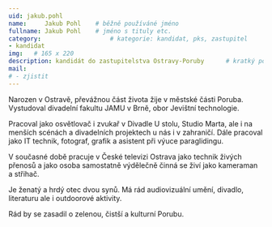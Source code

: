 ```yaml
---
uid: jakub.pohl
name:     Jakub Pohl  	# běžně používáné jméno
fullname: Jakub Pohl  	# jméno s tituly etc.
category:                 	# kategorie: kandidat, pks, zastupitel
- kandidat 
img:   # 165 x 220
description: kandidát do zastupitelstva Ostravy-Poruby   	# kratký popis, max 160 znaků
mail:
# - zjistit
---
```


Narozen v Ostravě, převážnou část života žije v městské části Poruba. Vystudoval divadelní fakultu JAMU v Brně, obor Jevištní technologie.

Pracoval jako osvětlovač i zvukař v Divadle U stolu, Studio Marta, ale i na menších scénách a divadelních projektech u nás i v zahraničí. Dále pracoval jako IT technik, fotograf, grafik a asistent při výuce paraglidingu.

V současné době pracuje v České televizi Ostrava jako technik živých přenosů a jako osoba samostatně výdělečně činná se živí jako kameraman a střihač. 

Je ženatý a hrdý otec dvou synů. Má rád audiovizuální umění, divadlo, literaturu ale i outdoorové aktivity.

Rád by se zasadil o zelenou, čistší a kulturní Porubu.